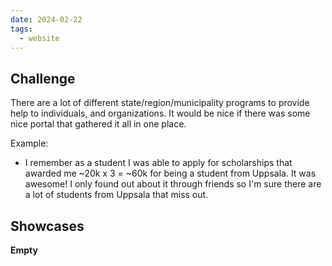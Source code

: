```yaml
---
date: 2024-02-22
tags:
  - website
---
```

## Challenge

There are a lot of different state/region/municipality programs to provide help to individuals, and organizations. It would be nice if there was some nice portal that gathered it all in one place.

Example:
- I remember as a student I was able to apply for scholarships that awarded me ~20k x 3 = ~60k for being a student from Uppsala. It was awesome! I only found out about it through friends so I'm sure there are a lot of students from Uppsala that miss out.

## Showcases
**Empty**